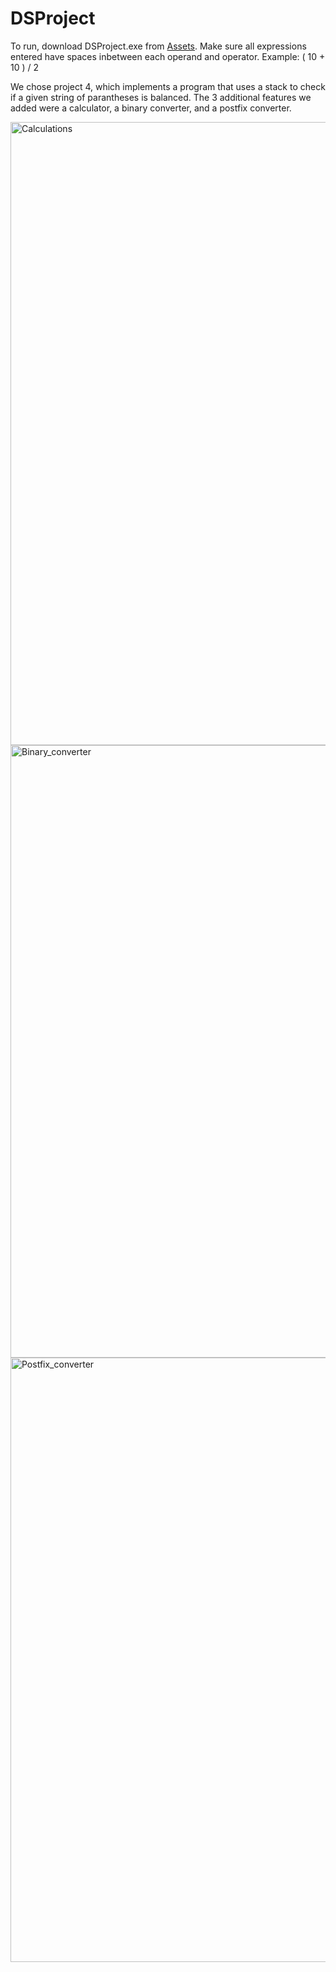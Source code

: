 # DSProject

To run, download DSProject.exe from [Assets](https://github.com/lisal00/DSProject/releases/tag/billy).
Make sure all expressions entered have spaces inbetween each operand and operator. Example: ( 10 + 10 ) / 2

We chose project 4, which implements a program that uses a stack to check if a given string of parantheses is balanced. The 3 additional features we added were a calculator, a binary converter, and a postfix converter.

<img width="997" alt="Calculations" src="https://github.com/lisal00/DSProject/assets/71297716/70caf09b-7986-4187-a7fb-57fa056af922">
<img width="980" alt="Binary_converter" src="https://github.com/lisal00/DSProject/assets/71297716/6d4ea724-9de3-4e4e-bae1-f488a8b4b761">
<img width="967" alt="Postfix_converter" src="https://github.com/lisal00/DSProject/assets/71297716/8da713b5-b0c4-4ca9-bb7c-7e3df6dabf29">
